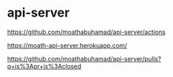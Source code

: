 # api-server

https://github.com/moathabuhamad/api-server/actions

https://moath-api-server.herokuapp.com/

https://github.com/moathabuhamad/api-server/pulls?q=is%3Apr+is%3Aclosed
